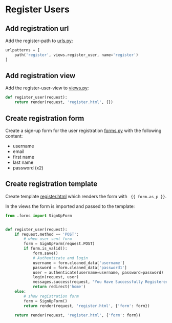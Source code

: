# Register Users

## Add registration url

Add the register-path to [urls.py](../dcrm/website/urls.py):

```python
urlpatterns = [
    path('register', views.register_user, name='register')
]
```

## Add registration view

Add the register-user-view to [views.py](../dcrm/website/views.py):

```python
def register_user(request):
    return render(request, 'register.html', {})
```

## Create registration form

Create a sign-up form for the user registration [forms.py](../dcrm/website/forms.py) with the following content:

- username
- email
- first name
- last name
- password (x2)

## Create registration template

Create template [register.html](../dcrm/website/templates/register.html) which renders the form with ` {{ form.as_p }}`.

In the views the form is imported and passed to the template:

```python
from .forms import SignUpForm


def register_user(request):
    if request.method == 'POST':
        # when user sent form
        form = SignUpForm(request.POST)
        if form.is_valid():
            form.save()
            # Authenticate and login
            username = form.cleaned_data['username']
            password = form.cleaned_data['password1']
            user = authenticate(username=username, password=password)
            login(request, user)
            messages.success(request, "You Have Successfully Registered! Welcome!")
            return redirect('home')
    else:
        # show registration form
        form = SignUpForm()
        return render(request, 'register.html', {'form': form})

    return render(request, 'register.html', {'form': form})
```